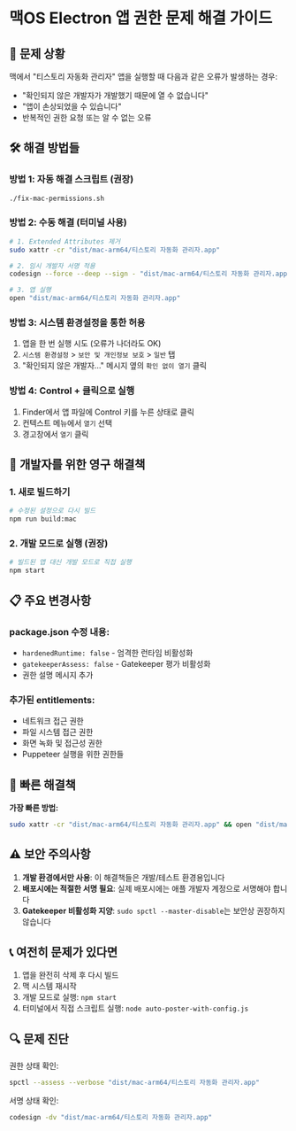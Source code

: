 # 맥OS Electron 앱 권한 문제 해결 가이드

## 🚨 문제 상황
맥에서 "티스토리 자동화 관리자" 앱을 실행할 때 다음과 같은 오류가 발생하는 경우:
- "확인되지 않은 개발자가 개발했기 때문에 열 수 없습니다"
- "앱이 손상되었을 수 있습니다"
- 반복적인 권한 요청 또는 알 수 없는 오류

## 🛠️ 해결 방법들

### 방법 1: 자동 해결 스크립트 (권장)
```bash
./fix-mac-permissions.sh
```

### 방법 2: 수동 해결 (터미널 사용)
```bash
# 1. Extended Attributes 제거
sudo xattr -cr "dist/mac-arm64/티스토리 자동화 관리자.app"

# 2. 임시 개발자 서명 적용
codesign --force --deep --sign - "dist/mac-arm64/티스토리 자동화 관리자.app"

# 3. 앱 실행
open "dist/mac-arm64/티스토리 자동화 관리자.app"
```

### 방법 3: 시스템 환경설정을 통한 허용
1. 앱을 한 번 실행 시도 (오류가 나더라도 OK)
2. `시스템 환경설정` > `보안 및 개인정보 보호` > `일반` 탭
3. "확인되지 않은 개발자..." 메시지 옆의 `확인 없이 열기` 클릭

### 방법 4: Control + 클릭으로 실행
1. Finder에서 앱 파일에 Control 키를 누른 상태로 클릭
2. 컨텍스트 메뉴에서 `열기` 선택
3. 경고창에서 `열기` 클릭

## 🔧 개발자를 위한 영구 해결책

### 1. 새로 빌드하기
```bash
# 수정된 설정으로 다시 빌드
npm run build:mac
```

### 2. 개발 모드로 실행 (권장)
```bash
# 빌드된 앱 대신 개발 모드로 직접 실행
npm start
```

## 📋 주요 변경사항

### package.json 수정 내용:
- `hardenedRuntime: false` - 엄격한 런타임 비활성화
- `gatekeeperAssess: false` - Gatekeeper 평가 비활성화
- 권한 설명 메시지 추가

### 추가된 entitlements:
- 네트워크 접근 권한
- 파일 시스템 접근 권한  
- 화면 녹화 및 접근성 권한
- Puppeteer 실행을 위한 권한들

## 🚀 빠른 해결책

**가장 빠른 방법:**
```bash
sudo xattr -cr "dist/mac-arm64/티스토리 자동화 관리자.app" && open "dist/mac-arm64/티스토리 자동화 관리자.app"
```

## ⚠️ 보안 주의사항

1. **개발 환경에서만 사용**: 이 해결책들은 개발/테스트 환경용입니다
2. **배포시에는 적절한 서명 필요**: 실제 배포시에는 애플 개발자 계정으로 서명해야 합니다
3. **Gatekeeper 비활성화 지양**: `sudo spctl --master-disable`는 보안상 권장하지 않습니다

## 📞 여전히 문제가 있다면

1. 앱을 완전히 삭제 후 다시 빌드
2. 맥 시스템 재시작
3. 개발 모드로 실행: `npm start`
4. 터미널에서 직접 스크립트 실행: `node auto-poster-with-config.js`

## 🔍 문제 진단

권한 상태 확인:
```bash
spctl --assess --verbose "dist/mac-arm64/티스토리 자동화 관리자.app"
```

서명 상태 확인:
```bash
codesign -dv "dist/mac-arm64/티스토리 자동화 관리자.app"
``` 